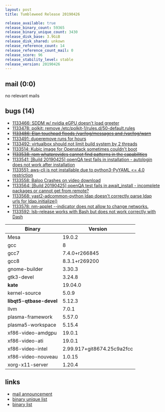 ```yaml
---
layout: post
title: Tumbleweed Release 20190426

release_available: true
release_binary_count: 59365
release_binary_unique_count: 3430
release_disk_base: 3.9GiB
release_disk_shared: unkown
release_reference_count: 14
release_reference_count_mail: 0
release_score: 96
release_stability_level: stable
release_version: 20190426
---
```


## mail (0:0)

no relevant mails

## bugs (14)

<!--more-->

- [1133466: SDDM w/ nvidia eGPU doesn't load greeter](https://bugzilla.opensuse.org/show_bug.cgi?id=1133466)
- [1133478: polkit: remove /etc/polkit-1/rules.d/50-default.rules](https://bugzilla.opensuse.org/show_bug.cgi?id=1133478)
- ~~[1133486: Elan touchpad floods /var/log/messages and /var/log/warn](https://bugzilla.opensuse.org/show_bug.cgi?id=1133486)~~
- [1133491: duperemove runs for hours](https://bugzilla.opensuse.org/show_bug.cgi?id=1133491)
- [1133492: virtualbox should not limit build system by 2 threads](https://bugzilla.opensuse.org/show_bug.cgi?id=1133492)
- [1133514: Kubic image for Openstack sometimes couldn't boot](https://bugzilla.opensuse.org/show_bug.cgi?id=1133514)
- ~~[1133538: rpm whatprovides cannot find patterns in the capabilities](https://bugzilla.opensuse.org/show_bug.cgi?id=1133538)~~
- [1133541: \[Build 20190425\] openQA test fails in installation - autologin does not work after installation](https://bugzilla.opensuse.org/show_bug.cgi?id=1133541)
- [1133551: aws-cli is not installable due to python3-PyYAML <= 4.0 restriction](https://bugzilla.opensuse.org/show_bug.cgi?id=1133551)
- [1133558: Baloo Crashes on video download](https://bugzilla.opensuse.org/show_bug.cgi?id=1133558)
- [1133564: \[Build 20190425\] openQA test fails in await_install - incomplete packages or cannot get from remote?](https://bugzilla.opensuse.org/show_bug.cgi?id=1133564)
- [1133568: yast2-adcommon-python ldap doesn't correctly parse ldap urls for ldap.initialize()](https://bugzilla.opensuse.org/show_bug.cgi?id=1133568)
- [1133578: nm-applet --indicator does not allow to change networks.](https://bugzilla.opensuse.org/show_bug.cgi?id=1133578)
- [1133592: lsb-release works with Bash but does not work correctly with Dash](https://bugzilla.opensuse.org/show_bug.cgi?id=1133592)

Binary | Version
--- | ---
Mesa | 19.0.2
gcc | 8
gcc7 | 7.4.0+r266845
gcc8 | 8.3.1+r269200
gnome-builder | 3.30.3
gtk3-devel | 3.24.8
**kate** | 19.04.0
kernel-source | 5.0.9
**libqt5-qtbase-devel** | 5.12.3
llvm | 7.0.1
plasma-framework | 5.57.0
plasma5-workspace | 5.15.4
xf86-video-amdgpu | 19.0.1
xf86-video-ati | 19.0.1
xf86-video-intel | 2.99.917+git8674.25c9a2fcc
xf86-video-nouveau | 1.0.15
xorg-x11-server | 1.20.4

## links

- [mail announcement](https://lists.opensuse.org/opensuse-factory/2019-04/msg00412.html)
- [binary unique list](http://download.opensuse.org/history/20190426/rpm.unique.list)
- [binary list](http://download.opensuse.org/history/20190426/rpm.list)
